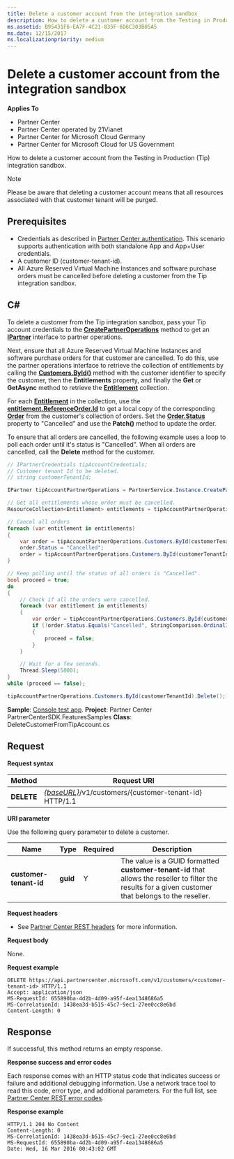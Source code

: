 ```yaml
---
title: Delete a customer account from the integration sandbox
description: How to delete a customer account from the Testing in Production (Tip) integration sandbox.
ms.assetid: B95431F6-EA7F-4C21-835F-6D6C303B05A5
ms.date: 12/15/2017
ms.localizationpriority: medium
---
```


# Delete a customer account from the integration sandbox


**Applies To**

- Partner Center
- Partner Center operated by 21Vianet
- Partner Center for Microsoft Cloud Germany
- Partner Center for Microsoft Cloud for US Government

How to delete a customer account from the Testing in Production (Tip) integration sandbox.

>[!NOTE]
>Please be aware that deleting a customer account means that all resources associated with that customer tenant will be purged.

## <span id="Prerequisites"/><span id="prerequisites"/><span id="PREREQUISITES"/>Prerequisites


- Credentials as described in [Partner Center authentication](partner-center-authentication.md). This scenario supports authentication with both standalone App and App+User credentials.
- A customer ID (customer-tenant-id).
- All Azure Reserved Virtual Machine Instances and software purchase orders must be cancelled before deleting a customer from the Tip integration sandbox.

## <span id="C_"/><span id="c_"/>C#


To delete a customer from the Tip integration sandbox, pass your Tip account credentials to the [**CreatePartnerOperations**](https://docs.microsoft.com/dotnet/api/microsoft.store.partnercenter.partnerservice.instance) method to get an [**IPartner**](https://docs.microsoft.com/dotnet/api/microsoft.store.partnercenter.ipartner) interface to partner operations. 

Next, ensure that all Azure Reserved Virtual Machine Instances and software purchase orders for that customer are cancelled. To do this, use the partner operations interface to retrieve the collection of entitlements by calling the [**Customers.ById()**](https://docs.microsoft.com/dotnet/api/microsoft.store.partnercenter.customers.icustomercollection.byid) method with the customer identifier to specify the customer, then the **Entitlements** property, and finally the **Get** or **GetAsync** method to retrieve the [**Entitlement**](entitlement.md) collection.

For each [**Entitlement**](entitlement.md) in the collection, use the [**entitlement.ReferenceOrder.Id**](entitlement.md#referenceorder) to get a local copy of the corresponding [**Order**](orders.md#order) from the customer's collection of orders. Set the [**Order.Status**](orders.md#order) property to "Cancelled" and use the **Patch()** method to update the order. 

To ensure that all orders are cancelled, the following example uses a loop to poll each order until it's status is "Cancelled". When all orders are cancelled, call the **Delete** method for the customer.

``` csharp
// IPartnerCredentials tipAccountCredentials;
// Customer tenant Id to be deleted.
// string customerTenantId;

IPartner tipAccountPartnerOperations = PartnerService.Instance.CreatePartnerOperations(tipAccountCredentials);

// Get all entitlements whose order must be cancelled.
ResourceCollection<Entitlement> entitlements = tipAccountPartnerOperations.Customers.ById(customerTenantId).Entitlements.Get();

// Cancel all orders
foreach (var entitlement in entitlements)
{
    var order = tipAccountPartnerOperations.Customers.ById(customerTenantId).Orders.ById(entitlement.ReferenceOrder.Id).Get();
    order.Status = "Cancelled";
    order = tipAccountPartnerOperations.Customers.ById(customerTenantId).Orders.ById(order.Id).Patch(order);
}

// Keep polling until the status of all orders is "Cancelled".
bool proceed = true;
do
{
    // Check if all the orders were cancelled.
    foreach (var entitlement in entitlements)
    {
        var order = tipAccountPartnerOperations.Customers.ById(customerTenantId).Orders.ById(entitlement.ReferenceOrder.Id).Get();
        if (!order.Status.Equals("Cancelled", StringComparison.OrdinalIgnoreCase))
        {
            proceed = false;
        }
    }

    // Wait for a few seconds.
    Thread.Sleep(5000);
}
while (proceed == false);

tipAccountPartnerOperations.Customers.ById(customerTenantId).Delete();
```

**Sample**: [Console test app](console-test-app.md). **Project**: Partner Center PartnerCenterSDK.FeaturesSamples **Class**: DeleteCustomerFromTipAccount.cs

## <span id="_Request"/><span id="_request"/><span id="_REQUEST"/> Request


**Request syntax**

| Method     | Request URI                                                                            |
|------------|----------------------------------------------------------------------------------------|
| **DELETE** | [*{baseURL}*](partner-center-rest-urls.md)/v1/customers/{customer-tenant-id} HTTP/1.1 |

 

**URI parameter**

Use the following query parameter to delete a customer.

| Name                   | Type     | Required | Description                                                                                                                                            |
|------------------------|----------|----------|--------------------------------------------------------------------------------------------------------------------------------------------------------|
| **customer-tenant-id** | **guid** | Y        | The value is a GUID formatted **customer-tenant-id** that allows the reseller to filter the results for a given customer that belongs to the reseller. |

 

**Request headers**

- See [Partner Center REST headers](headers.md) for more information.

**Request body**

None.

**Request example**

```http
DELETE https://api.partnercenter.microsoft.com/v1/customers/<customer-tenant-id> HTTP/1.1
Accept: application/json
MS-RequestId: 655890ba-4d2b-4d09-a95f-4ea1348686a5
MS-CorrelationId: 1438ea3d-b515-45c7-9ec1-27ee0cc8e6bd
Content-Length: 0
```

## <span id="_Response"/><span id="_response"/><span id="_RESPONSE"/> Response


If successful, this method returns an empty response.

**Response success and error codes**

Each response comes with an HTTP status code that indicates success or failure and additional debugging information. Use a network trace tool to read this code, error type, and additional parameters. For the full list, see [Partner Center REST error codes](error-codes.md).

**Response example**

```http
HTTP/1.1 204 No Content
Content-Length: 0
MS-CorrelationId: 1438ea3d-b515-45c7-9ec1-27ee0cc8e6bd
MS-RequestId: 655890ba-4d2b-4d09-a95f-4ea1348686a5
Date: Wed, 16 Mar 2016 00:43:02 GMT
```